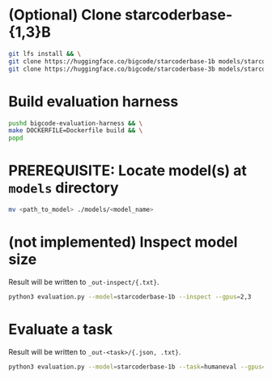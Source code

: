 # (Optional) Clone starcoderbase-{1,3}B

```bash
git lfs install && \
git clone https://huggingface.co/bigcode/starcoderbase-1b models/starcoderbase-1b && \
git clone https://huggingface.co/bigcode/starcoderbase-3b models/starcoderbase-3b
```

# Build evaluation harness

```bash
pushd bigcode-evaluation-harness && \
make DOCKERFILE=Dockerfile build && \
popd
```

# PREREQUISITE: Locate model(s) at `models` directory

```bash
mv <path_to_model> ./models/<model_name>
```

# (not implemented) Inspect model size

Result will be written to `_out-inspect/{.txt}`.

```bash
python3 evaluation.py --model=starcoderbase-1b --inspect --gpus=2,3
```

# Evaluate a task

Result will be written to `_out-<task>/{.json, .txt}`.

```bash
python3 evaluation.py --model=starcoderbase-1b --task=humaneval --gpus=2,3
```
